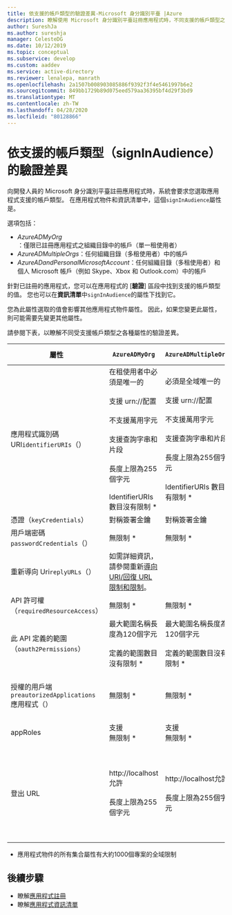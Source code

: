 ```yaml
---
title: 依支援的帳戶類型的驗證差異-Microsoft 身分識別平臺 |Azure
description: 瞭解使用 Microsoft 身分識別平臺註冊應用程式時，不同支援的帳戶類型之各種屬性的驗證差異。
author: SureshJa
ms.author: sureshja
manager: CelesteDG
ms.date: 10/12/2019
ms.topic: conceptual
ms.subservice: develop
ms.custom: aaddev
ms.service: active-directory
ms.reviewer: lenalepa, manrath
ms.openlocfilehash: 2a1507b008903085886f9392f3f4e5461997b6e2
ms.sourcegitcommit: 849bb1729b89d075eed579aa36395bf4d29f3bd9
ms.translationtype: MT
ms.contentlocale: zh-TW
ms.lasthandoff: 04/28/2020
ms.locfileid: "80128866"
---
```

# <a name="validation-differences-by-supported-account-types-signinaudience"></a>依支援的帳戶類型（signInAudience）的驗證差異

向開發人員的 Microsoft 身分識別平臺註冊應用程式時，系統會要求您選取應用程式支援的帳戶類型。 在應用程式物件和資訊清單中，這個`signInAudience`屬性是。

選項包括：

- *AzureADMyOrg*：僅限已註冊應用程式之組織目錄中的帳戶（單一租使用者）
- *AzureADMultipleOrgs*：任何組織目錄（多租使用者）中的帳戶
- *AzureADandPersonalMicrosoftAccount*：任何組織目錄（多租使用者）和個人 Microsoft 帳戶（例如 Skype、Xbox 和 Outlook.com）中的帳戶

針對已註冊的應用程式，您可以在應用程式的 [**驗證**] 區段中找到支援的帳戶類型的值。 您也可以在**資訊清單**中`signInAudience`的屬性下找到它。

您為此屬性選取的值會影響其他應用程式物件屬性。 因此，如果您變更此屬性，則可能需要先變更其他屬性。

請參閱下表，以瞭解不同受支援帳戶類型之各種屬性的驗證差異。

| 屬性 | `AzureADMyOrg` | `AzureADMultipleOrgs` | `AzureADandPersonalMicrosoftAccount` 和 `PersonalMicrosoftAccount` |
|--------------|---------------|----------------|----------------|
| 應用程式識別碼 URI`identifierURIs`（）  | 在租使用者中必須是唯一的 <br><br> 支援 urn://配置 <br><br> 不支援萬用字元 <br><br> 支援查詢字串和片段 <br><br> 長度上限為255個字元 <br><br> IdentifierURIs 數目沒有限制 *  | 必須是全域唯一的 <br><br> 支援 urn://配置 <br><br> 不支援萬用字元 <br><br> 支援查詢字串和片段 <br><br> 長度上限為255個字元 <br><br> IdentifierURIs 數目沒有限制 * | 必須是全域唯一的 <br><br> 不支援 urn://配置 <br><br> 不支援萬用字元、片段和查詢字串 <br><br> 長度上限為120個字元 <br><br> 最大值為 50 identifierURIs |
| 憑證（`keyCredentials`） | 對稱簽署金鑰 | 對稱簽署金鑰 | 加密和非對稱簽署金鑰 | 
| 用戶端密碼`passwordCredentials`（） | 無限制 * | 無限制 * | 如果已啟用 liveSDK：最多2個用戶端密碼 | 
| 重新導向 Uri`replyURLs`（） | 如需詳細資訊，請參閱重新[導向 URI/回復 URL 限制和限制](reply-url.md)。 | | | 
| API 許可權（`requiredResourceAccess`） | 無限制 * | 無限制 * | 每個允許的資源最多30個許可權（例如 Microsoft Graph） | 
| 此 API 定義的範圍（`oauth2Permissions`） | 最大範圍名稱長度為120個字元 <br><br> 定義的範圍數目沒有限制 * | 最大範圍名稱長度為120個字元 <br><br> 定義的範圍數目沒有限制 * |  最大範圍名稱長度為40個字元 <br><br> 已定義最多100個範圍 | 
| 授權的用戶端`preautorizedApplications`應用程式（） | 無限制 * | 無限制 * | 總計上限為500 <br><br> 最多已定義100個用戶端應用程式 <br><br> 每個用戶端最多定義30個範圍 | 
| appRoles | 支援 <br> 無限制 * | 支援 <br> 無限制 * | 不受支援 | 
| 登出 URL | http://localhost允許 <br><br> 長度上限為255個字元 | http://localhost允許 <br><br> 長度上限為255個字元 | <br><br> https://localhost允許， http://localhost MSA 失敗 <br><br> 長度上限為255個字元 <br><br> 不允許 HTTP 配置 <br><br> 不支援萬用字元 | 

* 應用程式物件的所有集合屬性有大約1000個專案的全域限制

## <a name="next-steps"></a>後續步驟

- 瞭解[應用程式註冊](app-objects-and-service-principals.md)
- 瞭解[應用程式資訊清單](reference-app-manifest.md)
